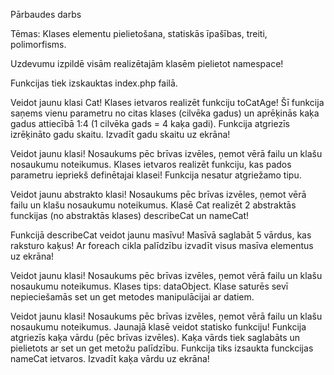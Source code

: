 Pārbaudes darbs 

Tēmas: Klases elementu pielietošana, statiskās īpašības, treiti, polimorfisms. 

Uzdevumu izpildē visām realizētajām klasēm pielietot namespace! 

Funkcijas tiek izskauktas index.php failā. 

 

Veidot jaunu klasi Cat! Klases ietvaros realizēt funkciju toCatAge! Šī funkcija saņems vienu parametru no citas klases (cilvēka gadus) un aprēķinās kaķa gadus attiecībā 1:4 (1 cilvēka gads = 4 kaķa gadi). Funkcija atgriezīs izrēķināto gadu skaitu. Izvadīt gadu skaitu uz ekrāna! 

Veidot jaunu klasi! Nosaukums pēc brīvas izvēles, ņemot vērā failu un klašu nosaukumu noteikumus. Klases ietvaros realizēt funkciju, kas pados parametru iepriekš definētajai klasei! Funkcija nesatur atgriežamo tipu. 

 

Veidot jaunu abstrakto klasi! Nosaukums pēc brīvas izvēles, ņemot vērā failu un klašu nosaukumu noteikumus. Klasē Cat realizēt 2 abstraktās funckijas (no abstraktās klases) describeCat un nameCat! 

 

Funkcijā describeCat veidot jaunu masīvu! Masīvā saglabāt 5 vārdus, kas raksturo kaķus! Ar foreach cikla palīdzību izvadīt visus masīva elementus uz ekrāna! 

 

Veidot jaunu klasi! Nosaukums pēc brīvas izvēles, ņemot vērā failu un klašu nosaukumu noteikumus. Klases tips: dataObject. Klase saturēs sevī nepieciešamās set un get metodes manipulācijai ar datiem. 

 

Veidot jaunu klasi! Nosaukums pēc brīvas izvēles, ņemot vērā failu un klašu nosaukumu noteikumus. Jaunajā klasē veidot statisko funkciju! Funkcija atgriezīs kaķa vārdu (pēc brīvas izvēles). Kaķa vārds tiek saglabāts un pielietots ar set un get metožu palīdzību. Funkcija tiks izsaukta funckcijas nameCat ietvaros.  Izvadīt kaķa vārdu uz ekrāna! 